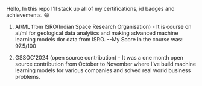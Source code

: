Hello, In this repo I'll stack up all of my certifications, id badges and achievements. 😄

1. AI/ML from ISRO(Indian Space Research Organisation) - It is course on ai/ml for geological
data analytics and making advanced machine learning models dor data from ISRO.
--My Score in the course was: 97.5/100 


2. GSSOC'2024 (open source contribution) - It was a one month open source contribution from
October to November where I've build machine learning models for various companies and
solved real world business problems.
